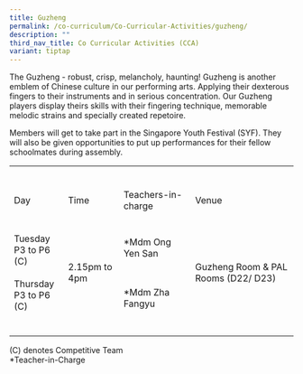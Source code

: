 ```yaml
---
title: Guzheng
permalink: /co-curriculum/Co-Curricular-Activities/guzheng/
description: ""
third_nav_title: Co Curricular Activities (CCA)
variant: tiptap
---
```

<p>The Guzheng - robust, crisp, melancholy, haunting! Guzheng is another emblem of Chinese culture in our performing arts.&nbsp;Applying their dexterous fingers to their instruments&nbsp;and in serious concentration. Our Guzheng players display theirs skills with their fingering technique, memorable melodic strains and specially created repetoire.</p><p>Members will get to take part in the Singapore Youth Festival (SYF). They will also be given opportunities to put up performances for their fellow schoolmates during assembly.</p><table><tbody><tr><td rowspan="1" colspan="1"><p></p></td><td rowspan="1" colspan="1"><p></p></td><td rowspan="1" colspan="1"><p></p></td><td rowspan="1" colspan="1"><p></p></td></tr><tr><td rowspan="1" colspan="1"><p>Day</p></td><td rowspan="1" colspan="1"><p>Time</p></td><td rowspan="1" colspan="1"><p>Teachers-in-charge</p></td><td rowspan="1" colspan="1"><p>Venue</p></td></tr><tr><td rowspan="2" colspan="1"><p>Tuesday<br>P3 to P6 (C)<br><br>Thursday<br>P3 to P6 (C)</p></td><td rowspan="2" colspan="1"><p>2.15pm to 4pm</p></td><td rowspan="1" colspan="1"><p>*Mdm Ong Yen San</p></td><td rowspan="2" colspan="1"><p>Guzheng Room &amp; PAL Rooms (D22/ D23)</p></td></tr><tr><td rowspan="1" colspan="1"><p>*Mdm Zha Fangyu</p></td></tr><tr><td rowspan="1" colspan="1"><p></p></td><td rowspan="1" colspan="1"><p></p></td><td rowspan="1" colspan="1"><p></p></td><td rowspan="1" colspan="1"><p></p></td></tr></tbody></table><p>(C) denotes Competitive Team<br>*Teacher-in-Charge</p>